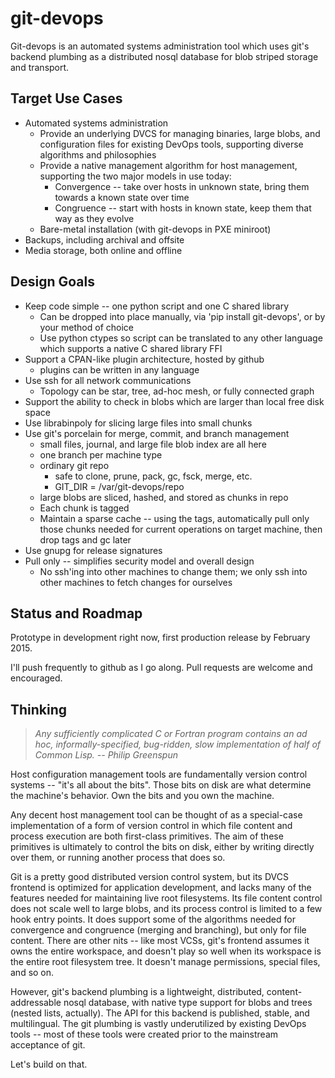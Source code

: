 git-devops
==========

Git-devops is an automated systems administration tool which uses
git's backend plumbing as a distributed nosql database for blob
striped storage and transport.


Target Use Cases
----------------

- Automated systems administration
    - Provide an underlying DVCS for managing binaries, large blobs,
      and configuration files for existing DevOps tools, supporting
      diverse algorithms and philosophies
    - Provide a native management algorithm for host
      management, supporting the two major models in use today:
        - Convergence -- take over hosts in unknown state, bring them
          towards a known state over time
        - Congruence -- start with hosts in known state, keep them
          that way as they evolve 
    - Bare-metal installation (with git-devops in PXE miniroot)
- Backups, including archival and offsite
- Media storage, both online and offline


Design Goals
------------

- Keep code simple -- one python script and one C shared library
  - Can be dropped into place manually, via 'pip install git-devops',
    or by your method of choice
  - Use python ctypes so script can be translated to any other
    language which supports a native C shared library FFI
- Support a CPAN-like plugin architecture, hosted by github
    - plugins can be written in any language
- Use ssh for all network communications
    - Topology can be star, tree, ad-hoc mesh, or fully connected
      graph
- Support the ability to check in blobs which are larger than local
  free disk space
- Use librabinpoly for slicing large files into small chunks
- Use git's porcelain for merge, commit, and branch management
    - small files, journal, and large file blob index are all here
    - one branch per machine type
    - ordinary git repo
        - safe to clone, prune, pack, gc, fsck, merge, etc.
        - GIT_DIR = /var/git-devops/repo
    - large blobs are sliced, hashed, and stored as chunks in repo
    - Each chunk is tagged
    - Maintain a sparse cache -- using the tags, automatically pull
      only those chunks needed for current operations on target
      machine, then drop tags and gc later
- Use gnupg for release signatures
- Pull only -- simplifies security model and overall design
    - No ssh'ing into other machines to change them; we only ssh into
      other machines to fetch changes for ourselves


Status and Roadmap
------------------

Prototype in development right now, first production release by
February 2015.

I'll push frequently to github as I go along.  Pull requests are
welcome and encouraged.


Thinking
--------

> *Any sufficiently complicated C or Fortran program contains an ad
> hoc, informally-specified, bug-ridden, slow implementation of half
> of Common Lisp.  -- Philip Greenspun*

Host configuration management tools are fundamentally version control
systems -- "it's all about the bits".  Those bits on disk are what
determine the machine's behavior.  Own the bits and you own the
machine. 

Any decent host management tool can be thought of as a special-case
implementation of a form of version control in which file content and
process execution are both first-class primitives.  The aim of these
primitives is ultimately to control the bits on disk, either by
writing directly over them, or running another process that does so.

Git is a pretty good distributed version control system, but its DVCS
frontend is optimized for application development, and lacks many of
the features needed for maintaining live root filesystems. Its file
content control does not scale well to large blobs, and its process
control is limited to a few hook entry points.  It does support some
of the algorithms needed for convergence and congruence (merging and
branching), but only for file content. There are other nits -- like
most VCSs, git's frontend assumes it owns the entire workspace, and
doesn't play so well when its workspace is the entire root filesystem
tree. It doesn't manage permissions, special files, and so on. 

However, git's backend plumbing is a lightweight, distributed,
content-addressable nosql database, with native type support for blobs
and trees (nested lists, actually).  The API for this backend is
published, stable, and multilingual.  The git plumbing is vastly
underutilized by existing DevOps tools -- most of these tools were
created prior to the mainstream acceptance of git.

Let's build on that.


